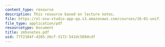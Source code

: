```yaml
---
content_type: resource
description: This resource based on lecture notes.
file: https://ol-ocw-studio-app-qa.s3.amazonaws.com/courses/16-01-unified-engineering-i-ii-iii-iv-fall-2005-spring-2006/77f2104f428526cf3172541dc589dcdf_zm5snotes.pdf
file_type: application/pdf
resourcetype: Document
title: zm5snotes.pdf
uid: 77f2104f-4285-26cf-3172-541dc589dcdf
---
```

